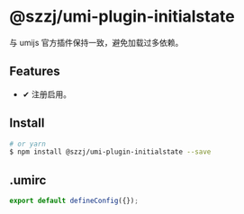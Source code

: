 # @szzj/umi-plugin-initialstate

与 umijs 官方插件保持一致，避免加载过多依赖。

## Features

- ✔︎ 注册启用。

## Install

```bash
# or yarn
$ npm install @szzj/umi-plugin-initialstate --save
```

## .umirc

```js
export default defineConfig({});
```
